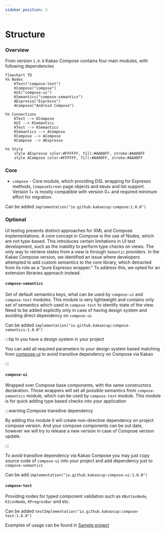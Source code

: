 ```yaml
---
sidebar_position: 3
---
```


# Structure


### **Overview**

From version `1.0.0` Kakao Compose contains four main modules, with following dependencies

```mermaid
flowchart TD
%% Nodes
    KTest("compose-test")
    KCompose("compose")
    KUI("compose-ui")
    KSemantics("compose-semantics")
    AEspresso("Espresso")
    ACompose("Android Compose")

%% Connections
    KTest --> KCompose
    KUI --> KSemantics
    KTest --> KSemantics
    KSemantics --> ACompose 
    KCompose --> ACompose 
    KCompose --> AEspresso

%% Style
    style AEspresso color:#FFFFFF, fill:#AA00FF, stroke:#AA00FF
    style ACompose color:#FFFFFF, fill:#AA00FF, stroke:#AA00FF

```
### **Core**
* `compose` - Core module, which providing DSL wrapping for Espresso methods, `ComposeScreen` page objects and `KNode` and list support. Version 1+ is mostly compatible with version 0+ and required minimum effort for migration.

Can be added `implementation("io.github.kakaocup:compose:1.0.0")`

### **Optional**

UI testing presents distinct approaches for XML and Compose implementations. A core concept in Compose is the use of Nodes, which are not type-based. 
This introduces certain limitations in UI test development, such as the inability to perform type checks on views. The only way to retrieve states from a view is through `Semantic` providers. 
In the Kakao Compose version, we identified an issue where developers attempted to add custom semantics to the core library, which detracted from its role as a "pure Espresso wrapper."
To address this, we opted for an extension libraries approach instead.
  
#### `compose-semantics`  
Set of default semantics keys, what can be used by `compose-ui` and `compose-test` modules. This module is very lightweight and contains only set of semantics which used in `compose-test` to identify state of the view.
Need to be added explicitly only in case of having design system and avoiding direct dependency on `compose-ui`

Can be added `implementation("io.github.kakaocup:compose-semantics:1.0.0")`

:::tip In you have a design system in your project

You can add all required parameters to your design system based matching from [compose-ui](https://github.com/KakaoCup/Compose/tree/master/compose-ui/src/main/kotlin/io/github/kakaocup/compose/foundation) to avoid transitive dependency on Compose via Kakao

:::

#### `compose-ui`
Wrapped over Compose base components, with the same constructors declaration. 
Those wrappers will set all possible semantics from `compose-semantics` module, which can be used by `compose-test` module. This module is for quick adding type based checks into your application

:::warning Compose transitive dependency

By adding this module it will create non-directive dependency on project compose version. And your compose components can be out date, however we will try to release a new version in case of Compose version update.

:::

To avoid transitive dependency via Kakao Compose you may just copy source code of `compose-ui` into your project and add dependency just to `compose-semantics`

Can be add `implementation("io.github.kakaocup:compose-ui:1.0.0")`

#### `compose-test`
Providing nodes for typed component validation such as `KButtonNode`, `KIconNode`, `KProgresBar` and etc.

Can be added `testImplementation("io.github.kakaocup:compose-test:1.0.0")`

Examples of usage can be found in [Sample project](https://github.com/KakaoCup/Compose/tree/master/sample/src/androidTest/java/io/github/kakaocup/compose/test/node)
